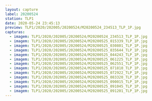 ```yaml
---
layout: capture
label: 20200524
station: TLP1
date: 2020-05-24 23:45:13
preview: TLP1/2020/202005/20200524/M20200524_234513_TLP_1P.jpg
capturas:
  - imagem: TLP1/2020/202005/20200524/M20200524_234513_TLP_1P.jpg
  - imagem: TLP1/2020/202005/20200524/M20200525_015339_TLP_1P.jpg
  - imagem: TLP1/2020/202005/20200524/M20200525_030801_TLP_1P.jpg
  - imagem: TLP1/2020/202005/20200524/M20200525_035644_TLP_1P.jpg
  - imagem: TLP1/2020/202005/20200524/M20200525_044243_TLP_1P.jpg
  - imagem: TLP1/2020/202005/20200524/M20200525_061225_TLP_1P.jpg
  - imagem: TLP1/2020/202005/20200524/M20200525_062551_TLP_1P.jpg
  - imagem: TLP1/2020/202005/20200524/M20200525_071810_TLP_1P.jpg
  - imagem: TLP1/2020/202005/20200524/M20200525_072922_TLP_1P.jpg
  - imagem: TLP1/2020/202005/20200524/M20200525_083320_TLP_1P.jpg
  - imagem: TLP1/2020/202005/20200524/M20200525_090015_TLP_1P.jpg
  - imagem: TLP1/2020/202005/20200524/M20200525_091045_TLP_1P.jpg
  - imagem: TLP1/2020/202005/20200524/M20200525_091201_TLP_1P.jpg
---
```

